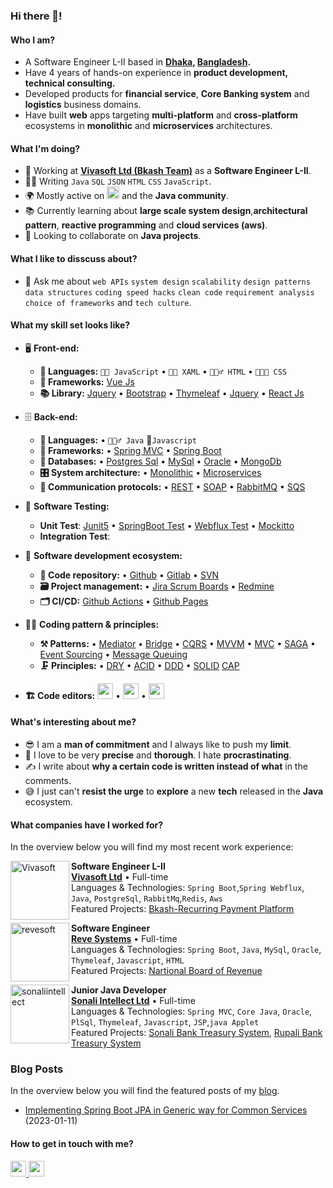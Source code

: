 ### Hi there 👋!

#### Who I am?
- A Software Engineer L-II based in **[Dhaka](https://en.wikipedia.org/wiki/Dhaka), [Bangladesh](https://en.wikipedia.org/wiki/Bangladesh).** 
- Have 4 years of hands-on experience in **product development, technical consulting.**
- Developed products for **financial service**, **Core Banking system** and **logistics** business domains.
- Have built **web** apps targeting **multi-platform** and **cross-platform** ecosystems in **monolithic** and **microservices** architectures.

#### What I'm doing?
- 🏢 Working at **[Vivasoft Ltd (Bkash Team)](https://www.vivasoftltd.com/)** as a **Software Engineer L-II**.
- 👨‍💻 Writing `Java` `SQL` `JSON` `HTML` `CSS` `JavaScript`.
- 🌍 Mostly active on <a href="https://www.linkedin.com/in/ujjal-kundu-2a3b85134/"><img src="https://cdn-icons-png.flaticon.com/512/174/174857.png" height=20></a> and the **Java community**.
- 📚 Currently learning about **large scale system design**,**architectural pattern**, **reactive programming** and **cloud services (aws)**.
- 👯 Looking to collaborate on **Java projects**.


#### What I like to disscuss about? 
- 💬 Ask me about `web APIs` `system design` `scalability` `design patterns` `data structures` `coding speed hacks` `clean code` `requirement analysis` `choice of frameworks` and `tech culture`.

#### What my skill set looks like?
- 🖥 **Front-end:** 
  - **📜 Languages:**  `👨‍🔧 JavaScript` • `👨‍🏭 XAML` • `🧚🏻‍♂️ HTML` • `👨🏻‍🎨 CSS`
  - **🔬 Frameworks:**   [Vue Js](https://vuejs.org/) 
  - **:books: Library:**   [Jquery](https://vuejs.org/) • [Bootstrap](https://getbootstrap.com/) • [Thymeleaf](https://www.thymeleaf.org/) • [Jquery](https://jquery.com/) • [React Js](https://react.dev/) 
    
- 🗄️ **Back-end:**
  - **📜 Languages:** • `🧙🏻‍♂️ Java` :leafy_green:`Javascript`
  - **🔭 Frameworks:** • [Spring MVC](https://dotnet.microsoft.com/en-us/apps/aspnet/apis) • [Spring Boot](https://dotnet.microsoft.com/en-us/apps/aspnet/apis)
  - **💾 Databases:** • [Postgres Sql](https://www.microsoft.com/en-us/sql-server/sql-server-2019) • [MySql](https://www.mongodb.com/) • [Oracle](https://www.litedb.org/) • [MongoDb](https://www.sqlite.org/index.html)
  - **🎛 System architecture:** • [Monolithic](https://microservices.io/patterns/monolithic.html) • [Microservices](https://microservices.io/patterns/microservices.html)
  - **🔌 Communication protocols:** • [REST](https://docs.microsoft.com/en-us/azure/architecture/best-practices/api-design) • [SOAP](https://dotnet.microsoft.com/en-us/apps/aspnet/signalr) • [RabbitMQ](https://www.rabbitmq.com/) • [SQS](https://www.techtarget.com/searchnetworking/definition/TCP-IP)
- :test_tube:	 **Software Testing:** 
  - **Unit Test**: [Junit5]() • [SpringBoot Test]() • [Webflux Test]() • [Mockitto]()
  - **Integration Test**:
- 🎡 **Software development ecosystem:**
  - **📁 Code repository:** • [Github](https://git-scm.com/) • [Gitlab](https://bitbucket.org/product) • [SVN](https://bitbucket.org/product)
  - **🗃 Project management:** • [Jira Scrum Boards](https://www.atlassian.com/software/jira/features/scrum-boards) • [Redmine](https://azure.microsoft.com/en-us/services/devops/boards/)
  - **🗂 CI/CD:**  [Github Actions](https://github.com/features/actions) • [Github Pages](https://pages.github.com/)
- 🧙‍♂️ **Coding pattern & principles:**
  - **⚒ Patterns:**  • [Mediator](https://en.wikipedia.org/wiki/Mediator_pattern) • [Bridge](https://en.wikipedia.org/wiki/Bridge_pattern) • [CQRS](https://en.wikipedia.org/wiki/Command%E2%80%93query_separation#Command_Query_Responsibility_Separation) • [MVVM](https://en.wikipedia.org/wiki/Model%E2%80%93view%E2%80%93viewmodel) • [MVC](https://en.wikipedia.org/wiki/Model%E2%80%93view%E2%80%93controller) • [SAGA](https://microservices.io/patterns/data/saga.html) • [Event Sourcing](https://microservices.io/patterns/data/event-sourcing.html) • [Message Queuing](https://www.cloudamqp.com/blog/what-is-message-queuing.html)
  - **🗜 Principles:** • [DRY](https://en.wikipedia.org/wiki/Don%27t_repeat_yourself#:~:text=%22Don%27t%20repeat%20yourself%22,data%20normalization%20to%20avoid%20redundancy.) • [ACID](https://en.wikipedia.org/wiki/ACID) • [DDD](https://en.wikipedia.org/wiki/Domain-driven_design) • [SOLID](https://www.digitalocean.com/community/conceptual_articles/s-o-l-i-d-the-first-five-principles-of-object-oriented-design) [CAP](https://en.wikipedia.org/wiki/Domain-driven_design)
  
- **🏗️ Code editors:**
<a href="https://www.jetbrains.com/idea/"><img src="https://www.jetbrains.com/idea/img/idea-edu.svg" height=25></a> • <a href="https://code.visualstudio.com/"><img src="https://seeklogo.com/images/V/visual-studio-code-logo-449D71944F-seeklogo.com.png" height=25></a> • <a href="https://notepad-plus-plus.org/"><img src="https://notepad-plus-plus.org/images/logo.svg" height=25></a>
  
#### What's interesting about me?  
  - 😎 I am a **man of commitment** and I always like to push my  **limit**.
  - 🧐 I love to be very **precise** and **thorough**. I hate **procrastinating**.
  - ✍️ I write about **why a certain code is written instead of what** in the comments.
  - 😅 I just can't **resist the urge** to **explore** a new **tech** released in the **Java** ecosystem.

<!--Github Stats
<p float="left">
</p>
-->

#### What companies have I worked for?
In the overview below you will find my most recent work experience:

[<img align="left" height="94px" width="94px" alt="Vivasoft" src="https://media.licdn.com/dms/image/C4D0BAQEYJrR1iLUyOg/company-logo_200_200/0/1655447112250?e=1687392000&v=beta&t=SdnP6yIdgluzBvQnJlD9vRr8LtHJEml3eR3O3QCKCKc"/>](https://www.vivasoftltd.com/)

**Software Engineer L-II** \
[**Vivasoft Ltd**](https://www.kpn.com/) • Full-time \
Languages & Technologies: `Spring Boot`,`Spring Webflux`, `Java`, `PostgreSql`, `RabbitMq`,`Redis`, `Aws` \
Featured Projects: [Bkash-Recurring Payment Platform]()
<br/>

[<img align="left" height="94px" width="94px" alt="revesoft" src="https://www.revegroup.com/wp-content/uploads/2017/01/rs-logo.jpg"/>](https://www.revesoft.com/)

**Software Engineer** \
[**Reve Systems**](https://www.revesoft.com/) • Full-time \
Languages & Technologies: `Spring Boot`, `Java`, `MySql`, `Oracle`, `Thymeleaf`, `Javascript`, `HTML` \
Featured Projects: [Nartional Board of Revenue]()
<br/>

[<img align="left" height="94px" width="94px" alt="sonaliintellect" src="https://www.sonaliintellect.com/asset/img/logo-spftl.jpg"/>](https://www.sonaliintellect.com/)

**Junior Java Developer** \
[**Sonali Intellect Ltd**](https://warpnet.nl/) • Full-time \
Languages & Technologies: `Spring MVC`, `Core Java`, `Oracle`, `PlSql`, `Thymeleaf`, `Javascript`, `JSP`,`java Applet` \
Featured Projects: [Sonali Bank Treasury System](), [Rupali Bank Treasury System]()
<br/>


### Blog Posts
In the overview below you will find the featured posts of my [blog](https://ujjal-kundu.hashnode.dev/).

<!-- BLOG_START -->
- [Implementing Spring Boot JPA in Generic way for Common Services](https://ujjal-kundu.hashnode.dev/implementing-spring-boot-jpa-in-generic-way-for-common-services) (2023-01-11)
<!-- BLOG_END -->


<!--
#### What are my recent highlights?
-->

#### How to get in touch with me?
<p left="center"> 
<a href="https://www.linkedin.com/in/ujjal-kundu-2a3b85134/">
  <img src="https://img.shields.io/badge/linkedin-%230077B5.svg?&style=for-the-badge&logo=linkedin&logoColor=white" height=25>
</a> 
<a href="https://www.facebook.com/profile.php?id=100004637221498">
  <img src="https://img.shields.io/badge/Facebook-1877F2?style=for-the-badge&logo=facebook&logoColor=white" height=25>
</a>
</p>
